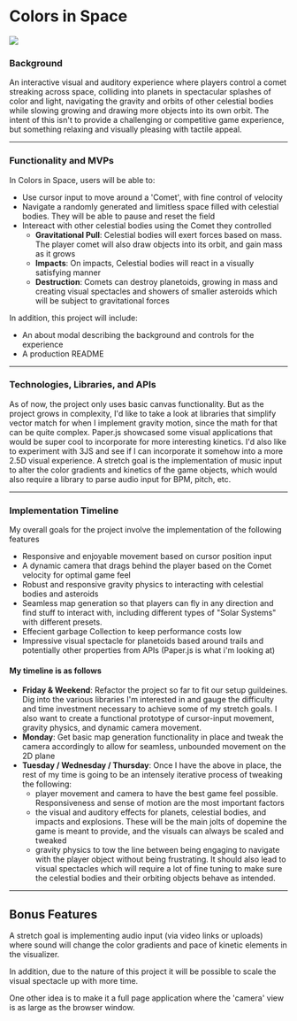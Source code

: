 # Colors in Space 
![](https://i.imgur.com/ii27QCQ.gif)
### Background 
An interactive visual and auditory experience where players control a comet streaking across space, colliding into planets in spectacular splashes of color and light, navigating the gravity and orbits of other celestial bodies while slowing growing and drawing more objects into its own orbit. The intent of this isn't to provide a challenging or competitive game experience, but something relaxing and visually pleasing with tactile appeal. 

***

### Functionality and MVPs
In Colors in Space, users will be able to:
- Use cursor input to move around a 'Comet', with fine control of velocity
- Navigate a randomly generated and limitless space filled with celestial bodies. They will be able to pause and reset the field 
- Intereact with other celestial bodies using the Comet they controlled
    * **Gravitational Pull**: Celestial bodies will exert forces based on mass. The player comet will also draw objects into its orbit, and gain mass as it grows 
    * **Impacts**: On impacts, Celestial bodies will react in a visually satisfying manner
    * **Destruction**: Comets can destroy planetoids, growing in mass and creating visual spectacles and showers of smaller asteroids which will be subject to gravitational forces 

In addition, this project will include: 
- An about modal describing the background and controls for the experience
- A production README


***

### Technologies, Libraries, and APIs
As of now, the project only uses basic canvas functionality. But as the project grows in complexity, I'd like to take a look at libraries that simplify vector match for when I implement gravity motion, since the math for that can be quite complex. Paper.js showcased some visual applications that would be super cool to incorporate for more interesting kinetics. I'd also like to experiment with 3JS and see if I can incorporate it somehow into a more 2.5D visual experience. A stretch goal is the implementation of music input to alter the color gradients and kinetics of the game objects, which would also require a library to parse audio input for BPM, pitch, etc. 

***

### Implementation Timeline
My overall goals for the project involve the implementation of the following features
- Responsive and enjoyable movement based on cursor position input 
- A dynamic camera that drags behind the player based on the Comet velocity for optimal game feel
- Robust and responsive gravity physics to interacting with celestial bodies and asteroids 
- Seamless map generation so that players can fly in any direction and find stuff to interact with, including different types of "Solar Systems" with different presets. 
- Effecient garbage Collection to keep performance costs low 
- Impressive visual spectacle for planetoids based around trails and potentially other properties from APIs (Paper.js is what i'm looking at)

#### My timeline is as follows
- **Friday & Weekend**: Refactor the project so far to fit our setup guildeines. Dig into the various libraries I'm interested in and gauge the difficulty and time investment necessary to achieve some of my stretch goals. I also want to create a functional prototype of cursor-input movement, gravity physics, and dynamic camera movement. 
- **Monday**: Get basic map generation functionality in place and tweak the camera accordingly to allow for seamless, unbounded movement on the 2D plane
- **Tuesday / Wednesday / Thursday**: Once I have the above in place, the rest of my time is going to be an intensely iterative process of tweaking the following: 
   * player movement and camera to have the best game feel possible. Responsiveness and sense of motion are the most important factors 
   * the visual and auditory effects for planets, celestial bodies, and impacts and explosions. These will be the main jolts of dopemine the game is meant to provide, and the visuals can always be scaled and tweaked
   * gravity physics to tow the line between being engaging to navigate with the player object without being frustrating. It should also lead to visual spectacles which will require a lot of fine tuning to make sure the celestial bodies and their orbiting objects behave as intended. 

***

## Bonus Features
A stretch goal is implementing audio input (via video links or uploads) where sound will change the color gradients and pace of kinetic elements in the visualizer.

In addition, due to the nature of this project it will be possible to scale the visual spectacle up with more time.

One other idea is to make it a full page application where the 'camera' view is as large as the browser window.
